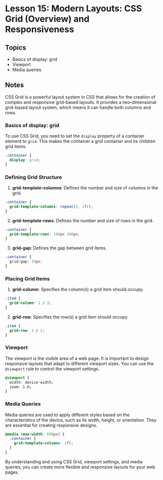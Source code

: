 # Lesson 15: Modern Layouts: CSS Grid (Overview) and Responsiveness

## Topics
- Basics of display: grid
- Viewport
- Media queries

## Notes
CSS Grid is a powerful layout system in CSS that allows for the creation of complex and responsive grid-based layouts. It provides a two-dimensional grid-based layout system, which means it can handle both columns and rows.

### Basics of display: grid
To use CSS Grid, you need to set the `display` property of a container element to `grid`. This makes the container a grid container and its children grid items.
```css
.container {
  display: grid;
}
```

### Defining Grid Structure
1. **grid-template-columns**: Defines the number and size of columns in the grid.
```css
.container {
  grid-template-columns: repeat(3, 1fr);
}
```
2. **grid-template-rows**: Defines the number and size of rows in the grid.
```css
.container {
  grid-template-rows: 100px 200px;
}
```
3. **grid-gap**: Defines the gap between grid items.
```css
.container {
  grid-gap: 10px;
}
```

### Placing Grid Items
1. **grid-column**: Specifies the column(s) a grid item should occupy.
```css
.item {
  grid-column: 1 / 3;
}
```
2. **grid-row**: Specifies the row(s) a grid item should occupy.
```css
.item {
  grid-row: 1 / 2;
}
```

### Viewport
The viewport is the visible area of a web page. It is important to design responsive layouts that adapt to different viewport sizes. You can use the `@viewport` rule to control the viewport settings.
```css
@viewport {
  width: device-width;
  zoom: 1.0;
}
```

### Media Queries
Media queries are used to apply different styles based on the characteristics of the device, such as its width, height, or orientation. They are essential for creating responsive designs.
```css
@media (max-width: 600px) {
  .container {
    grid-template-columns: 1fr;
  }
}
```

By understanding and using CSS Grid, viewport settings, and media queries, you can create more flexible and responsive layouts for your web pages.
